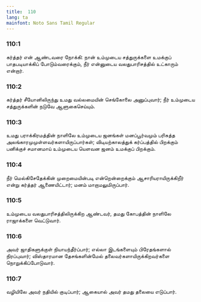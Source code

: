 ```yaml
---
title:  110
lang: ta
mainfont: Noto Sans Tamil Regular
---
```


###  110:1

கர்த்தர் என் ஆண்டவரை நோக்கி: நான் உம்முடைய சத்துருக்களை உமக்குப் பாதபடியாக்கிப் போடும்வரைக்கும், நீர் என்னுடைய வலதுபாரிசத்தில் உட்காரும் என்றார்.

###  110:2

கர்த்தர் சீயோனிலிருந்து உமது வல்லமையின் செங்கோலை அனுப்புவார்; நீர் உம்முடைய சத்துருக்களின் நடுவே ஆளுகைசெய்யும்.

###  110:3

உமது பராக்கிரமத்தின் நாளிலே உம்முடைய ஜனங்கள் மனப்பூர்வமும் பரிசுத்த அலங்காரமுமுள்ளவர்களாயிருப்பார்கள்; விடியற்காலத்துக் கர்ப்பத்தில் பிறக்கும் பனிக்குச் சமானமாய் உம்முடைய யெளவன ஜனம் உமக்குப் பிறக்கும்.

###  110:4

நீர் மெல்கிசேதேக்கின் முறைமையின்படி என்றென்றைக்கும் ஆசாரியராயிருக்கிறீர் என்று கர்த்தர் ஆணையிட்டார்; மனம் மாறாமலுமிருப்பார்.

###  110:5

உம்முடைய வலதுபாரிசத்திலிருக்கிற ஆண்டவர், தமது கோபத்தின் நாளிலே ராஜாக்களை வெட்டுவார்.

###  110:6

அவர் ஜாதிகளுக்குள் நியாயந்தீர்ப்பார்; எல்லா இடங்களையும் பிரேதங்களால் நிரப்புவார்; விஸ்தாரமான தேசங்களின்மேல் தலைவர்களாயிருக்கிறவர்களை நொறுக்கிப்போடுவார்.

###  110:7

வழியிலே அவர் நதியில் குடிப்பார்; ஆகையால் அவர் தமது தலையை எடுப்பார்.

